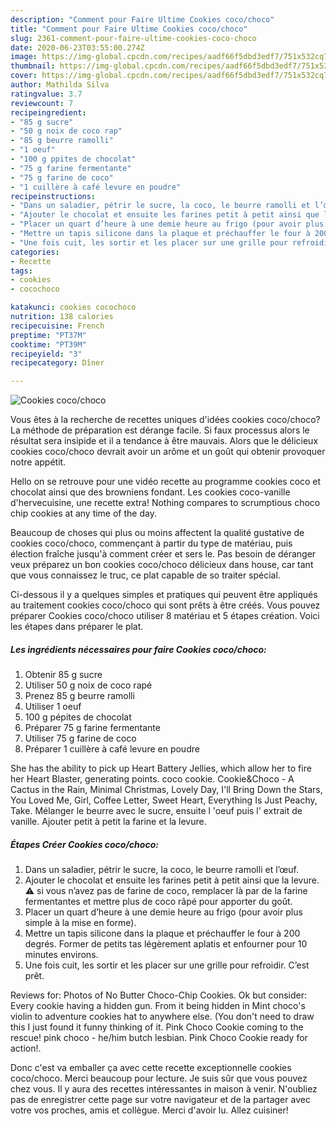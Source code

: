 ```yaml
---
description: "Comment pour Faire Ultime Cookies coco/choco"
title: "Comment pour Faire Ultime Cookies coco/choco"
slug: 2361-comment-pour-faire-ultime-cookies-coco-choco
date: 2020-06-23T03:55:00.274Z
image: https://img-global.cpcdn.com/recipes/aadf66f5dbd3edf7/751x532cq70/cookies-cocochoco-photo-principale-de-la-recette.jpg
thumbnail: https://img-global.cpcdn.com/recipes/aadf66f5dbd3edf7/751x532cq70/cookies-cocochoco-photo-principale-de-la-recette.jpg
cover: https://img-global.cpcdn.com/recipes/aadf66f5dbd3edf7/751x532cq70/cookies-cocochoco-photo-principale-de-la-recette.jpg
author: Mathilda Silva
ratingvalue: 3.7
reviewcount: 7
recipeingredient:
- "85 g sucre"
- "50 g noix de coco rap"
- "85 g beurre ramolli"
- "1 oeuf"
- "100 g ppites de chocolat"
- "75 g farine fermentante"
- "75 g farine de coco"
- "1 cuillère à café levure en poudre"
recipeinstructions:
- "Dans un saladier, pétrir le sucre, la coco, le beurre ramolli et l’œuf."
- "Ajouter le chocolat et ensuite les farines petit à petit ainsi que la levure. ⚠️ si vous n’avez pas de farine de coco, remplacer là par de la farine fermentantes et mettre plus de coco râpé pour apporter du goût."
- "Placer un quart d’heure à une demie heure au frigo (pour avoir plus simple à la mise en forme)."
- "Mettre un tapis silicone dans la plaque et préchauffer le four à 200 degrés. Former de petits tas légèrement aplatis et enfourner pour 10 minutes environs."
- "Une fois cuit, les sortir et les placer sur une grille pour refroidir. C’est prêt."
categories:
- Recette
tags:
- cookies
- cocochoco

katakunci: cookies cocochoco 
nutrition: 138 calories
recipecuisine: French
preptime: "PT37M"
cooktime: "PT39M"
recipeyield: "3"
recipecategory: Dîner

---
```



![Cookies coco/choco](https://img-global.cpcdn.com/recipes/aadf66f5dbd3edf7/751x532cq70/cookies-cocochoco-photo-principale-de-la-recette.jpg)

Vous êtes à la recherche de recettes uniques d'idées cookies coco/choco? La méthode de préparation est dérange facile. Si faux processus alors le résultat sera insipide et il a tendance à être mauvais. Alors que le délicieux cookies coco/choco devrait avoir un arôme et un goût qui obtenir provoquer notre appétit.

Hello on se retrouve pour une vidéo recette au programme cookies coco et chocolat ainsi que des browniens fondant. Les cookies coco-vanille d&#39;hervecuisine, une recette extra! Nothing compares to scrumptious choco chip cookies at any time of the day.

Beaucoup de choses qui plus ou moins affectent la qualité gustative de cookies coco/choco, commençant à partir du type de matériau, puis élection fraîche jusqu'à comment créer et sers le. Pas besoin de déranger veux préparez un bon cookies coco/choco délicieux dans house, car tant que vous connaissez le truc, ce plat capable de so traiter spécial.


Ci-dessous il y a quelques simples et pratiques qui peuvent être appliqués au traitement cookies coco/choco qui sont prêts à être créés. Vous pouvez préparer Cookies coco/choco utiliser 8 matériau et 5 étapes création. Voici les étapes dans préparer le plat.

<!--inarticleads1-->

##### Les ingrédients nécessaires pour faire Cookies coco/choco:

1. Obtenir 85 g sucre
1. Utiliser 50 g noix de coco rapé
1. Prenez 85 g beurre ramolli
1. Utiliser 1 oeuf
1.  100 g pépites de chocolat
1. Préparer 75 g farine fermentante
1. Utiliser 75 g farine de coco
1. Préparer 1 cuillère à café levure en poudre


She has the ability to pick up Heart Battery Jellies, which allow her to fire her Heart Blaster, generating points. coco cookie. Cookie&amp;Choco - A Cactus in the Rain, Minimal Christmas, Lovely Day, I&#39;ll Bring Down the Stars, You Loved Me, Girl, Coffee Letter, Sweet Heart, Everything Is Just Peachy, Take. Mélanger le beurre avec le sucre, ensuite l &#39;oeuf puis l&#39; extrait de vanille. Ajouter petit à petit la farine et la levure. 

<!--inarticleads2-->

##### Étapes Créer Cookies coco/choco:

1. Dans un saladier, pétrir le sucre, la coco, le beurre ramolli et l’œuf.
1. Ajouter le chocolat et ensuite les farines petit à petit ainsi que la levure. ⚠️ si vous n’avez pas de farine de coco, remplacer là par de la farine fermentantes et mettre plus de coco râpé pour apporter du goût.
1. Placer un quart d’heure à une demie heure au frigo (pour avoir plus simple à la mise en forme).
1. Mettre un tapis silicone dans la plaque et préchauffer le four à 200 degrés. Former de petits tas légèrement aplatis et enfourner pour 10 minutes environs.
1. Une fois cuit, les sortir et les placer sur une grille pour refroidir. C’est prêt.


Reviews for: Photos of No Butter Choco-Chip Cookies. Ok but consider: Every cookie having a hidden gun. From it being hidden in Mint choco&#39;s violin to adventure cookies hat to anywhere else. (You don&#39;t need to draw this I just found it funny thinking of it. Pink Choco Cookie coming to the rescue! pink choco - he/him butch lesbian. Pink Choco Cookie ready for action!. 


Donc c'est va emballer ça avec cette recette exceptionnelle cookies coco/choco. Merci beaucoup pour lecture. Je suis sûr que vous pouvez chez vous. Il y aura des recettes  intéressantes in maison à venir. N'oubliez pas de enregistrer cette page sur votre navigateur et de la partager avec votre vos proches, amis et collègue. Merci d'avoir lu. Allez cuisiner!
